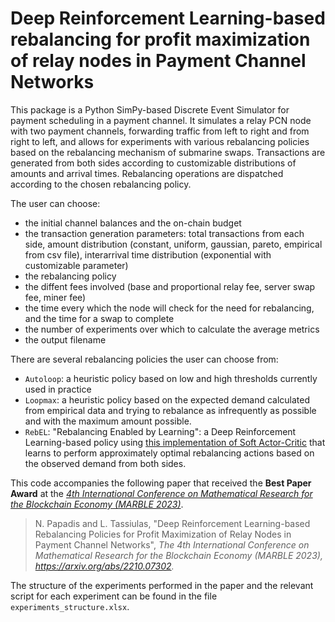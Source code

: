 # Deep Reinforcement Learning-based rebalancing for profit maximization of relay nodes in Payment Channel Networks

This package is a Python SimPy-based Discrete Event Simulator for payment scheduling in a payment channel.
It simulates a relay PCN node with two payment channels, forwarding traffic from left to right and from right to left, and allows for experiments with various rebalancing policies based on the rebalancing mechanism of submarine swaps.
Transactions are generated from both sides according to customizable distributions of amounts and arrival times. Rebalancing operations are dispatched according to the chosen rebalancing policy.

The user can choose:
* the initial channel balances and the on-chain budget
* the transaction generation parameters: total transactions from each side, amount distribution (constant, uniform, gaussian, pareto, empirical from csv file), interarrival time distribution (exponential with customizable parameter)
* the rebalancing policy
* the diffent fees involved (base and proportional relay fee, server swap fee, miner fee)
* the time every which the node will check for the need for rebalancing, and the time for a swap to complete
* the number of experiments over which to calculate the average metrics
* the output filename

There are several rebalancing policies the user can choose from:
* `Autoloop`: a heuristic policy based on low and high thresholds currently used in practice
* `Loopmax`: a heuristic policy based on the expected demand calculated from empirical data and trying to rebalance as infrequently as possible and with the maximum amount possible.
* `RebEL`: "Rebalancing Enabled by Learning": a Deep Reinforcement Learning-based policy using [this implementation of Soft Actor-Critic](https://github.com/pranz24/pytorch-soft-actor-critic) that learns to perform approximately optimal rebalancing actions based on the observed demand from both sides.

This code accompanies the following paper that received the **Best Paper Award** at the [*4th International Conference on Mathematical Research for the Blockchain Economy (MARBLE 2023)*](https://www.marble-conference.org/marble2023).

> N. Papadis and L. Tassiulas, "Deep Reinforcement Learning-based Rebalancing Policies for Profit Maximization of Relay Nodes in Payment Channel Networks", *The 4th International Conference on Mathematical Research for the Blockchain Economy (MARBLE 2023), https://arxiv.org/abs/2210.07302.*

The structure of the experiments performed in the paper and the relevant script for each experiment can be found in the file `experiments_structure.xlsx`.
